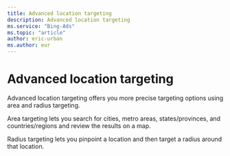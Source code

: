 ```yaml
---
title: Advanced location targeting
description: Advanced location targeting
ms.service: "Bing-Ads"
ms.topic: "article"
author: eric-urban
ms.author: eur
---
```


# Advanced location targeting

Advanced location targeting offers you more precise targeting options using area and radius targeting.

Area targeting lets you search for cities, metro areas, states/provinces, and countries/regions and review the results on a map.

Radius targeting lets you pinpoint a location and then target a radius around that location.


